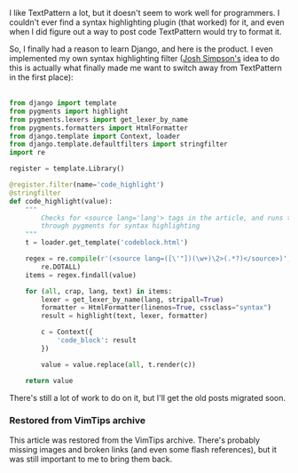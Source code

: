 <!-- :metadata:

title: Converting from TextPattern to Django
tags: Miscellaneous, Django
publishedAt: 2007-10-29T23:33:32-0700
summary:

I like TextPattern a lot, but it doesn't seem to work well for programmers.  I
couldn't ever find a syntax highlighting plugin (that worked) for it, and even
when I did figure out a way to post code TextPattern would try to format it.

So, I finally had a reason to learn Django, and here is the
product.  I even implemented my own syntax highlighting filter (<a
href='http://stderr.ws'>Josh Simpson's</a> idea to do this is actually what
finally made me want to switch away from TextPattern in the first place):

-->

I like TextPattern a lot, but it doesn't seem to work well for programmers.  I
couldn't ever find a syntax highlighting plugin (that worked) for it, and even
when I did figure out a way to post code TextPattern would try to format it.

So, I finally had a reason to learn Django, and here is the
product.  I even implemented my own syntax highlighting filter (<a
href='http://stderr.ws'>Josh Simpson's</a> idea to do this is actually what
finally made me want to switch away from TextPattern in the first place): <br
/><br />

```python
from django import template
from pygments import highlight
from pygments.lexers import get_lexer_by_name
from pygments.formatters import HtmlFormatter
from django.template import Context, loader
from django.template.defaultfilters import stringfilter
import re

register = template.Library()

@register.filter(name='code_highlight')
@stringfilter
def code_highlight(value):
    """
        Checks for <source lang='lang'> tags in the article, and runs them
        through pygments for syntax highlighting
    """
    t = loader.get_template('codeblock.html')

    regex = re.compile(r'(<source lang=([\'"])(\w+)\2>(.*?)</source>)',
        re.DOTALL)
    items = regex.findall(value)

    for (all, crap, lang, text) in items:
        lexer = get_lexer_by_name(lang, stripall=True)
        formatter = HtmlFormatter(linenos=True, cssclass="syntax")
        result = highlight(text, lexer, formatter)

        c = Context({
            'code_block': result
        })

        value = value.replace(all, t.render(c))

    return value
```

There's still a lot of work to do on it, but I'll get the old posts migrated soon.

<div class="restored-from-archive">
  <h3>Restored from VimTips archive</h3>
  <p>
  This article was restored from the VimTips archive. There's probably
  missing images and broken links (and even some flash references), but it
  was still important to me to bring them back.
  </p>
</div>
